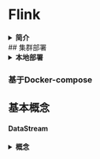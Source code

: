 # Flink

<details>
  <summary><strong>简介</strong></summary>
流批一体化分布式计算框架
</details>
## 集群部署

<details>
  <summary><strong>本地部署</strong></summary>
  略
</details>

### 基于Docker-compose



## 基本概念

#### DataStream

<details>
  <summary><strong>概念</strong></summary>
  数据流类似于Java Collection，但不可变。只能通过Transform操作对数据流进行操作。
</details>

